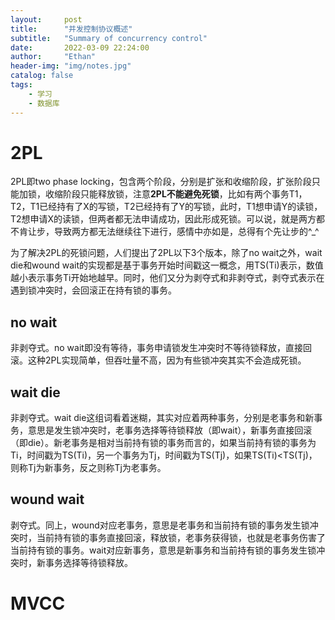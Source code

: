 ```yaml
---
layout:     post
title:      "并发控制协议概述"
subtitle:   "Summary of concurrency control"
date:       2022-03-09 22:24:00
author:     "Ethan"
header-img: "img/notes.jpg"
catalog: false
tags:
    - 学习
    - 数据库
---
```



# 2PL
2PL即two phase locking，包含两个阶段，分别是扩张和收缩阶段，扩张阶段只能加锁，收缩阶段只能释放锁，注意**2PL不能避免死锁**，比如有两个事务T1，T2，T1已经持有了X的写锁，T2已经持有了Y的写锁，此时，T1想申请Y的读锁，T2想申请X的读锁，但两者都无法申请成功，因此形成死锁。可以说，就是两方都不肯让步，导致两方都无法继续往下进行，感情中亦如是，总得有个先让步的^_^

为了解决2PL的死锁问题，人们提出了2PL以下3个版本，除了no wait之外，wait die和wound wait的实现都是基于事务开始时间戳这一概念，用TS(Ti)表示，数值越小表示事务Ti开始地越早。同时，他们又分为剥夺式和非剥夺式，剥夺式表示在遇到锁冲突时，会回滚正在持有锁的事务。
## no wait
非剥夺式。no wait即没有等待，事务申请锁发生冲突时不等待锁释放，直接回滚。这种2PL实现简单，但吞吐量不高，因为有些锁冲突其实不会造成死锁。
## wait die
非剥夺式。wait die这组词看着迷糊，其实对应着两种事务，分别是老事务和新事务，意思是发生锁冲突时，老事务选择等待锁释放（即wait），新事务直接回滚（即die）。新老事务是相对当前持有锁的事务而言的，如果当前持有锁的事务为Ti，时间戳为TS(Ti)，另一个事务为Tj，时间戳为TS(Tj)，如果TS(Ti)<TS(Tj)，则称Tj为新事务，反之则称Tj为老事务。
## wound wait
剥夺式。同上，wound对应老事务，意思是老事务和当前持有锁的事务发生锁冲突时，当前持有锁的事务直接回滚，释放锁，老事务获得锁，也就是老事务伤害了当前持有锁的事务。wait对应新事务，意思是新事务和当前持有锁的事务发生锁冲突时，新事务选择等待锁释放。
# MVCC
